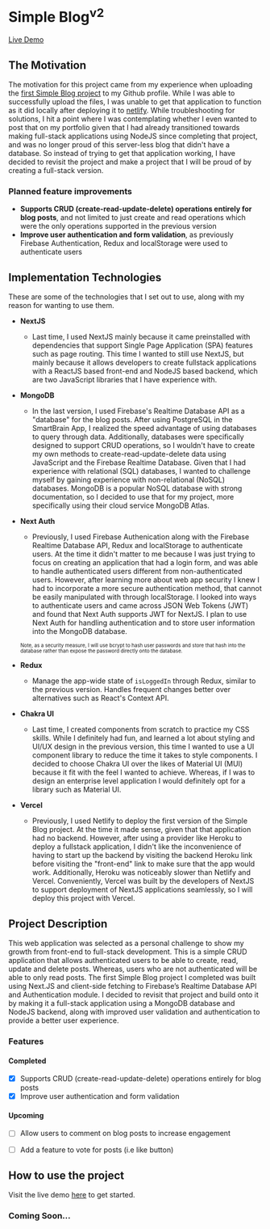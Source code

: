 # Simple Blog<sup>v2</sup>
[Live Demo](https://simple-blog-v2.vercel.app/)

## The Motivation
The motivation for this project came from my experience when uploading the [first Simple Blog project](https://github.com/uajanth/simple-blog-v1) to my Github profile.  While I was able to successfully upload the files, I was unable to get that application to function as it did locally after deploying it to [netlify](https://simpleblogv1.netlify.app/). While troubleshooting for solutions, I hit a point where I was contemplating whether I even wanted to post that on my portfolio given that I had already transitioned towards making full-stack applications using NodeJS since completing that project, and was no longer proud of this server-less blog that didn't have a database. So instead of trying to get that application working, I have decided to revisit the project and make a project that I will be proud of by creating a full-stack version.

### Planned feature improvements
-	**Supports CRUD (create-read-update-delete) operations entirely for blog posts**, and not limited to just create and read operations which were the only operations supported in the previous version
-	**Improve user authentication and form validation**, as previously Firebase Authentication, Redux and localStorage were used to authenticate users

## Implementation Technologies
These are some of the technologies that I set out to use, along with my reason for wanting to use them.
- **NextJS**
  -  Last time, I used NextJS mainly because it came preinstalled with dependencies that support Single Page Application (SPA) features such as page routing. This time I wanted to still use NextJS, but mainly because it allows developers to create fullstack applications with a ReactJS based front-end and NodeJS based backend, which are two JavaScript libraries that I have experience with.
- **MongoDB**
  - In the last version, I used Firebase's Realtime Database API as a "database" for the blog posts. After using PostgreSQL in the SmartBrain App, I realized the speed advantage of using databases to query through data.  Additionally, databases were specifically designed to support CRUD operations, so I wouldn't have to create my own methods to create-read-update-delete data using JavaScript and the Firebase Realtime Database. Given that I had experience with relational (SQL) databases, I wanted to challenge myself by gaining experience with non-relational (NoSQL) databases. MongoDB is a popular NoSQL database with strong documentation, so I decided to use that for my project, more specifically using their cloud service MongoDB Atlas.
- **Next Auth**
  -  Previously, I used Firebase Authenication along with the Firebase Realtime Database API, Redux and localStorage to authenticate users. At the time it didn't matter to me because I was just trying to focus on creating an application that had a login form, and was able to handle authenticated users different from non-authenticated users. However, after learning more about web app security I knew I had to incorporate a more secure authentication method, that cannot be easily manipulated with through localStorage. I looked into ways to authenticate users and came across JSON Web Tokens (JWT) and found that Next Auth supports JWT for NextJS. I plan to use Next Auth for handling authentication and to store user information into the MongoDB database. 

  <sub><sup>Note, as a security measure, I will use bcrypt to hash user passwords and store that hash into the database rather than expose the password directly onto the database.</sup></sub>
  
- **Redux**  
  - Manage the app-wide state of `isLoggedIn` through Redux, similar to the previous version. Handles frequent changes better over alternatives such as React's Context API.

- **Chakra UI**
  - Last time, I created components from scratch to practice my CSS skills. While I definitely had fun, and learned a lot about styling and UI/UX design in the previous version, this time I wanted to use a UI component library to reduce the time it takes to style components. I decided to choose Chakra UI over the likes of Material UI (MUI) because it fit with the feel I wanted to achieve. Whereas, if I was to design an enterprise level application I would definitely opt for a library such as Material UI.
 
- **Vercel** 
  - Previously, I used Netlify to deploy the first version of the Simple Blog project. At the time it made sense, given that that application had no backend. However, after using a provider like Heroku to deploy a fullstack application, I didn't like the inconvenience of having to start up the backend by visiting the backend Heroku link before visiting the "front-end" link to make sure that the app would work. Additionally, Heroku was noticeably slower than Netlify and Vercel. Conveniently, Vercel was built by the developers of NextJS to support deployment of NextJS applications seamlessly, so I will deploy this project with Vercel.

## Project Description
This web application was selected as a personal challenge to show my growth from front-end to full-stack development. This is a simple CRUD application that allows authenticated users to be able to create, read, update and delete posts. Whereas, users who are not authenticated will be able to only read posts. The first Simple Blog project I completed was built using Next.JS and client-side fetching to Firebase’s Realtime Database API and Authentication module. I decided to revisit that project and build onto it by making it a full-stack application using a MongoDB database and NodeJS backend, along with improved user validation and authentication to provide a better user experience.

### Features
#### Completed
- [x] Supports CRUD (create-read-update-delete) operations entirely for blog posts
- [x] Improve user authentication and form validation

#### Upcoming
- [ ] Allow users to comment on blog posts to increase engagement
- [ ] Add a feature to vote for posts (i.e like button)


## How to use the project

Visit the live demo [here](https://simple-blog-v2.vercel.app/) to get started.

### Coming Soon...



